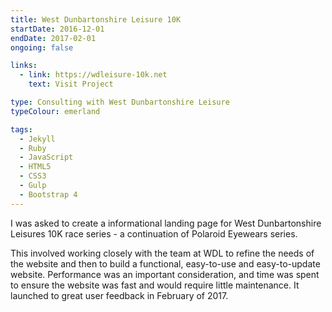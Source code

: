 ```yaml
---
title: West Dunbartonshire Leisure 10K
startDate: 2016-12-01
endDate: 2017-02-01
ongoing: false

links:
  - link: https://wdleisure-10k.net
    text: Visit Project

type: Consulting with West Dunbartonshire Leisure
typeColour: emerland

tags:
  - Jekyll
  - Ruby
  - JavaScript
  - HTML5
  - CSS3
  - Gulp
  - Bootstrap 4
---
```

I was asked to create a informational landing page for West Dunbartonshire Leisures 10K race series - a continuation of Polaroid Eyewears series.

This involved working closely with the team at WDL to refine the needs of the website and then to build a functional, easy-to-use and easy-to-update website. Performance was an important consideration, and time was spent to ensure the website was fast and would require little maintenance. It launched to great user feedback in February of 2017.
